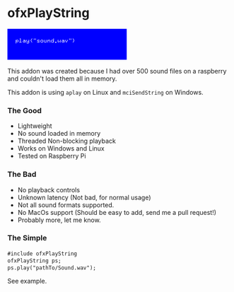 ofxPlayString
=============

![thumb](ofxaddons_thumbnail.png)

This addon was created because I had over 500 sound files on a raspberry and couldn't load them all in memory.

This addon is using `aplay` on Linux and `mciSendString` on Windows.

### The Good
  - Lightweight  
  - No sound loaded in memory  
  - Threaded Non-blocking playback  
  - Works on Windows and Linux  
  - Tested on Raspberry Pi  

### The Bad
  - No playback controls  
  - Unknown latency (Not bad, for normal usage)  
  - Not all sound formats supported.  
  - No MacOs support (Should be easy to add, send me a pull request!)  
  - Probably more, let me know.

### The Simple

    #include ofxPlayString
    ofxPlayString ps;
    ps.play("pathTo/Sound.wav"); 

See example.


